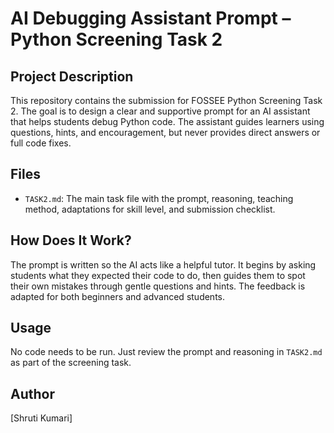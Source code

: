 # AI Debugging Assistant Prompt – Python Screening Task 2

## Project Description
This repository contains the submission for FOSSEE Python Screening Task 2. The goal is to design a clear and supportive prompt for an AI assistant that helps students debug Python code. The assistant guides learners using questions, hints, and encouragement, but never provides direct answers or full code fixes.

## Files
- `TASK2.md`: The main task file with the prompt, reasoning, teaching method, adaptations for skill level, and submission checklist.

## How Does It Work?
The prompt is written so the AI acts like a helpful tutor. It begins by asking students what they expected their code to do, then guides them to spot their own mistakes through gentle questions and hints. The feedback is adapted for both beginners and advanced students.

## Usage
No code needs to be run. Just review the prompt and reasoning in `TASK2.md` as part of the screening task.

## Author
[Shruti Kumari]
